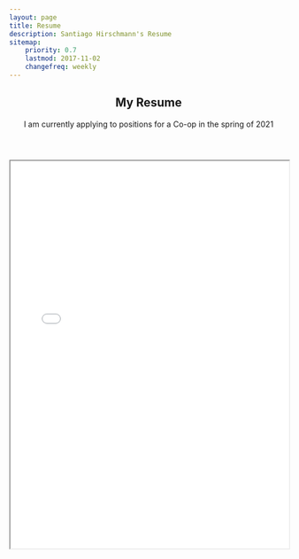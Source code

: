 ```yaml
---
layout: page
title: Resume
description: Santiago Hirschmann's Resume
sitemap:
    priority: 0.7
    lastmod: 2017-11-02
    changefreq: weekly
---
```


<header class = "major">
<h2> My Resume</h2>
<p>
I am currently applying to positions for a Co-op  in the spring of 2021
</p>
</header>


<iframe src="{{ "/assets/resume/Resume.pdf" | absolute_url }}" alt="" frameborder="2" width="100%" height="700px"></iframe>


<!--
<iframe src="/assets/resume/blank santiago hirschmann resume F2020A.pdf" frameborder="2" width="100%" height="700px"></iframe> -->
